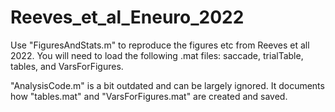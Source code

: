 # Reeves_et_al_Eneuro_2022

Use "FiguresAndStats.m" to reproduce the figures etc from Reeves et all 2022. You will need to load the following .mat files: saccade, trialTable, tables, and VarsForFigures.

"AnalysisCode.m" is a bit outdated and can be largely ignored. It documents how "tables.mat" and "VarsForFigures.mat" are created and saved. 
